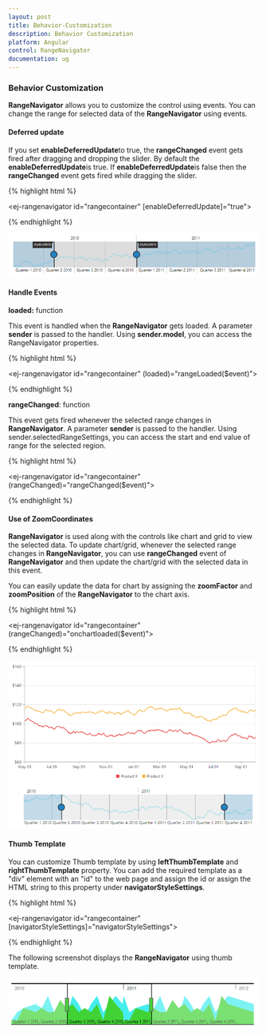 ```yaml
---
layout: post
title: Behavior-Customization
description: Behavior Customization
platform: Angular
control: RangeNavigator
documentation: ug
---
```


### Behavior Customization

**RangeNavigator** allows you to customize the control using events. You can change the range for selected data of the **RangeNavigator** using events.

#### Deferred update

If you set **enableDeferredUpdate**to true, the **rangeChanged** event gets fired after dragging and dropping the slider. By default the **enableDeferredUpdate**is true. If **enableDeferredUpdate**is false then the **rangeChanged** event gets fired while dragging the slider.

{% highlight html %}

<ej-rangenavigator id="rangecontainer" [enableDeferredUpdate]="true">
</ej-rangenavigator>

{% endhighlight %}

![](Behavior-Customization_images/Behavior-Customization_img1.png) 


#### Handle Events

**loaded:** function

This event is handled when the **RangeNavigator** gets loaded. A parameter **sender** is passed to the handler. Using **sender.model**, you can access the RangeNavigator properties. 

{% highlight html %}

<ej-rangenavigator id="rangecontainer" (loaded)="rangeLoaded($event)">
</ej-rangenavigator>

  <script>     

    function rangeLoaded(sender) {
        sender.model.isResponsive = false;
    }
    
 </script>


{% endhighlight %}

**rangeChanged**: function

This event gets fired whenever the selected range changes in **RangeNavigator**. A parameter **sender** is passed to the handler. Using sender.selectedRangeSettings, you can access the start and end value of range for the selected region. 

{% highlight html %}

<ej-rangenavigator id="rangecontainer" (rangeChanged)="rangeChanged($event)">
</ej-rangenavigator>

  <script>     
        
    function rangeChanged(sender) {
        console.log(sender.selectedRangeSettings.start);
    }
    
 </script>

{% endhighlight %}

#### Use of ZoomCoordinates

**RangeNavigator** is used along with the controls like chart and grid to view the selected data. To update chart/grid, whenever the selected range changes in **RangeNavigator**, you can use **rangeChanged** event of **RangeNavigator** and then update the chart/grid with the selected data in this event. 

You can easily update the data for chart by assigning the **zoomFactor** and **zoomPosition** of the **RangeNavigator** to the chart axis.

{% highlight html %}

<ej-rangenavigator id="rangecontainer" (rangeChanged)="onchartloaded($event)">
</ej-rangenavigator>
  
  <script>

    // setting zoom factor and position for chart axis in rangeChanged event.
    function onchartloaded(sender) {
        var chartobj = $("#container").data("ejChart");
        if (chartobj != null) {
            chartobj.model.axes[0].zoomPosition = sender.zoomPosition;
            chartobj.model.axes[0].zoomFactor = sender.zoomFactor;
        }
        $("#container").ejChart("redraw");
    }
  </script>

{% endhighlight %}



![](Behavior-Customization_images/Behavior-Customization_img2.png) 

#### Thumb Template

You can customize Thumb template by using **leftThumbTemplate** and **rightThumbTemplate** property. You can add the required template as a "div" element with an "id" to the web page and assign the id or assign the HTML string to this property under **navigatorStyleSettings**.

{% highlight html %}

 
<script type="text/x-jsrender" id="left" >
           <svg height="24" width="32" style="fill:#DD4A4A;stroke:black;">
                <path d="M2 2 L2 22 L22 22 L32 12 L22 2 Z" />
           </svg>
</script>
<script type="text/x-jsrender" id="right">
           <svg height="24" width="32" style="fill:#DD4A4A;stroke:black; ">
               <path d="M2 12 L12 22 L32 22 L32 2 L12 2 Z" />
           </svg>
</script>
<script type="text/javascript" language="javascript">
                    
                    this.navigatorStyleSettings= {
                          leftThumbTemplate: 'left',
                          rightThumbTemplate: 'right',
                    };
</script>

<ej-rangenavigator id="rangecontainer" [navigatorStyleSettings]="navigatorStyleSettings">
</ej-rangenavigator>

{% endhighlight %}



The following screenshot displays the **RangeNavigator** using thumb template.

![](Behavior-Customization_images/Behavior-Customization_img3.png) 
